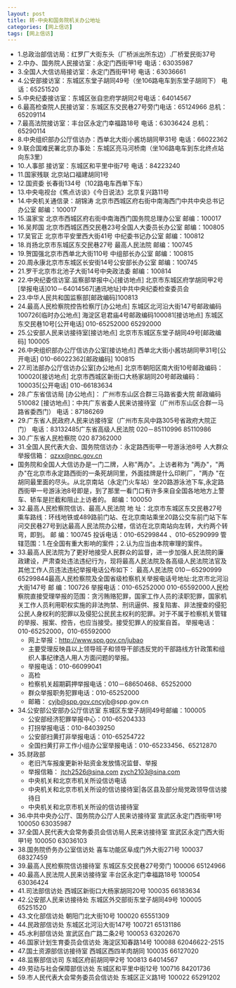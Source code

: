 ```yaml
---
layout: post
title: 转-中央和国务院机关办公地址
categories: [网上信访]
tags: [网上信访]
---
```



 * 1.总政治部信访局：红罗厂大街东头（厂桥派出所东边）.厂桥爱民街37号
 * 2.中办、国务院人民接访室：永定门西街甲1号 电话：63035987
 * 3.全国人大信访局接访室：永定门西街甲1号 电话：63036661
 * 4.公安部接访室：东城区东堂子胡同49号（坐106路电车到东堂子胡同下） 电话：65251520
 * 5.中央纪委接访室：东城区张自忠府学胡同2号电话：64014567
 * 6.最高检查院人民接访室：东城区东交民巷27号旁门电话：65124966 总机：65209114
 * 7.最高法院接访室：丰台区永定门幸福路18号 电话：63036424 总机：65290114
 * 8.中央组织部办公厅信访办：西单北大街小酱坊胡同甲31号 电话：66022362
 * 9.联合国难民署北京办事处：东城区亮马河桥南（坐106路电车到东北终点站向东3里）
 * 10.人事部 接访室：东城区和平里中街7号 电话：84223240
 * 11.国家残联 北京站口福建胡同1号
 * 12.国资委 长春街134号（102路电车西单下车）
 * 13.中央电视台《焦点访谈》《今日说法》北京复兴路11号
 * 14.中央机关通信录：胡锦涛 北京市西城区府右街中南海西门中共中央总书记办公室 邮编：100017
 * 15.温家宝 北京市西城区府右街中南海西门国务院总理办公室 邮编：100017
 * 16.吴邦国 北京市西城区西交民巷23号全国人大委员长办公室 邮编：100805
 * 17.吴官正 北京市平安里西大街41号 中纪委书记办公室 邮编：100812
 * 18.肖扬北京市东城区东交民巷27号 最高人民法院 邮编：100745
 * 19.贺国强北京市西单北大街110号 中组部长办公室 邮编：100815
 * 20.周永康北京市东城区长安街14号公安部长办公室 邮编：100745
 * 21.罗干北京市北池子大街14号中央政法委 邮编：100814
 * 22.中央纪委信访室.监察部举报中心[接访地点] 北京市东城区府学胡同甲2号[举报电话]010－64014567[通讯地址]中共中央纪委检查委员会
 * 23.中华人民共和国监察部[邮政编码]100813
 * 24.最高人民检察院控告检察厅[办公地点] 东城区北河沿大街147号邮政编码100726[临时办公地点] 海淀区皂君庙4号邮政编码100081[接访地点] 东城区东交民巷10号[公开电话] 010-65252000 65292000
 * 25.公安部人民来访接待室[接访地点] 北京市东城区东堂子胡同49号[邮政编码] 100005
 * 26.中央组织部办公厅信访办公室[接访地点] 西单北大街小酱坊胡同甲31号[公开电话] 010-66022362[邮政编码] 100815
 * 27.司法部办公厅信访办公室[办公地点] 北京市朝阳区南大街10号邮政编码：100020[接访地点] 北京市西城区新街口大杨家胡同20号邮政编码：100035[公开电话] 010-66183634
 * 28.广东省信访局 [办公地点]： 广州市东山区合群三马路省委大院 邮政编码510082 [接访地点]：中共广东省委人民来访接待室（广州市东山区合群一马路省委西门） 电话：87186269
 * 29.广东省人民政府人民来访接待室（广州市东风中路305号省政府大院正门） 电话：83132485广东省高级人民法院 020－85110996 85110986
 * 30.广东省人民检察院 020 87362000
 * 31.全国人民代表大会、国务院信访办：永定路西街甲一号游泳池8号 人大群众举报信箱： qzxx@npc.gov.cn
 * 国务院和全国人大信访办是一门二牌，人称"两办"。上访者称为 "两办"，"两办"在北京市永定路西街的一条死胡同里，外面挂牌是什么印刷厂，"两办 "在胡同最里面的尽头。从北京南站（永定门火车站）坐20路游泳池下车,永定路西街甲一号游泳池8号即是，到了那里一看门口有许多来自全国各地地方上警车、轿车是拦截和阻止上访者的。 邮编：100050
 * 32.最高人民检察院信访、最高人民法院  地 址：北京市东城区东交民巷27号 乘车路线：环线地铁或489路前门站、在北京南站乘坐20路公交车前门站下车问交民巷27号到达最高人民法院办公楼，信访在北京南站向左转，大约两个转弯，即到。  邮 编：100745  投诉电话：010-65299844 、010-65290999  管辖范围：1.在全国有重大影响的案件；2.认为应当由本院审理的案件。
 * 33.最高人民法院为了更好地接受人民群众的监督，进一步加强人民法院的廉政建设，严肃查处违法违纪行为，现将最高人民法院及各高级人民法院法官及其他工作人员违法违纪举报电话公布如下：  最高人民法院 010－65290999 65299844最高人民检察院及全国省级检察机关举报电话号地址:北京市北河沿大街147号  邮 编：100726  举报电话：010-65252000 010-65592000人民检察院直接受理举报的范围：贪污贿赂犯罪，国家工作人员的渎职犯罪，国家机关工作人员利用职权实施的非法拘禁、刑讯逼供、报复陷害、非法搜查的侵犯公民人身权利的犯罪以及侵犯公民民主权利的犯罪。对于不属于检察机关管辖的举报、报案、控告，也应当接受。接受犯罪人的投案自首。  举报电话：010-65252000，010-65592000
   * 网上举报：http://www.spp.gov.cn/jubao
   * 主要受理反映县以上领导班子和领导干部违反党的干部路线方针政策和组织人事纪律选人用人方面问题的举报。
   * 举报电话：010-66099041
   * 高检
   * 检察机关超期羁押举报电话：010－68650468、65252000
   * 群众举报职务犯罪电话：010-65252000
   * 邮箱： cyjb@spp.gov.cncyjb@spp.gov.cn
 * 34.公安部公安部办公厅信访室 东城区东堂子胡同49号邮编：100005
   * 公安部经济犯罪举报中心：010-65204333
   * 打拐举报电话：010-84039250
   * 公安部扫黄打非举报电话：010-65254722
   * 全国扫黄打非工作小组办公室举报电话：010-65233456、65212870
 * 35.财政部
   * 老旧汽车报废更新补贴资金发放情况监督、举报
   * 举报信箱： jtch2526@sina.com zych2103@sina.com
   * 中央机关和北京市机关所设信访电话
   * 中央机关和北京市机关所设的信访接待室|各区县及部分局党政领导信访接待日
   * 中央机关和北京市机关所设的信访接待室
 * 36.中共中央办公厅、国务院办公厅人民来访接待室 宣武区永定门西街甲1号 100050 63035987
 * 37.全国人民代表大会常务委员会信访局人民来访接待室 宣武区永定门西大街甲1号 100050 63036103
 * 38.国务院侨务办公室信访处 喜车功能区阜成门外大街271号 100037 68327459
 * 39.最高人民检察院信访接待室 东城区东交民巷27号旁门 100006 65124966
 * 40.最高人民法院人民来访接待室 丰台区永定门幸福路18号 100054 63036424
 * 41.司法部信访处 西城区新街口大杨家胡同20号 100035 66183634
 * 42.公安部人民来访接待处 东城区外交部街东堂子胡同49号 100005 65251520
 * 43.文化部信访处 朝阳门北大街10号 100020 65551309
 * 44.民政部信访处 东城区北河沿大街147号 100721 65131186
 * 45.水利部信访处 宣武区白广路二条2号 100053 63202670
 * 46.国家计划生育委员会信访处 海淀区知春路14号 100088 62046622-2515
 * 47.国土资源部信访接待室 西城区西四羊肉胡同 100035 66127020
 * 48.监察部信访司 东城区府前胡同甲2号 100813 64014567
 * 49.劳动与社会保障部信访处 东城区和平里中街12号 100716 84201736
 * 59.市人民代表大会常务委员会信访处 东城区正义路1号 100022 65291202

